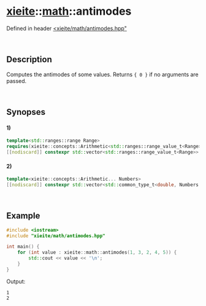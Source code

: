 # [xieite](../../xieite.md)\:\:[math](../../math.md)\:\:antimodes
Defined in header [<xieite/math/antimodes.hpp"](../../../include/xieite/math/antimodes.hpp)

&nbsp;

## Description
Computes the antimodes of some values. Returns `{ 0 }` if no arguments are passed.

&nbsp;

## Synopses
#### 1)
```cpp
template<std::ranges::range Range>
requires(xieite::concepts::Arithmetic<std::ranges::range_value_t<Range>>)
[[nodiscard]] constexpr std::vector<std::ranges::range_value_t<Range>> antimodes(const Range& range) noexcept;
```
#### 2)
```cpp
template<xieite::concepts::Arithmetic... Numbers>
[[nodiscard]] constexpr std::vector<std::common_type_t<double, Numbers...>> antimodes(const Numbers... values) noexcept;
```

&nbsp;

## Example
```cpp
#include <iostream>
#include "xieite/math/antimodes.hpp"

int main() {
    for (int value : xieite::math::antimodes(1, 3, 2, 4, 5)) {
        std::cout << value << '\n';
    }
}
```
Output:
```
1
2
```
